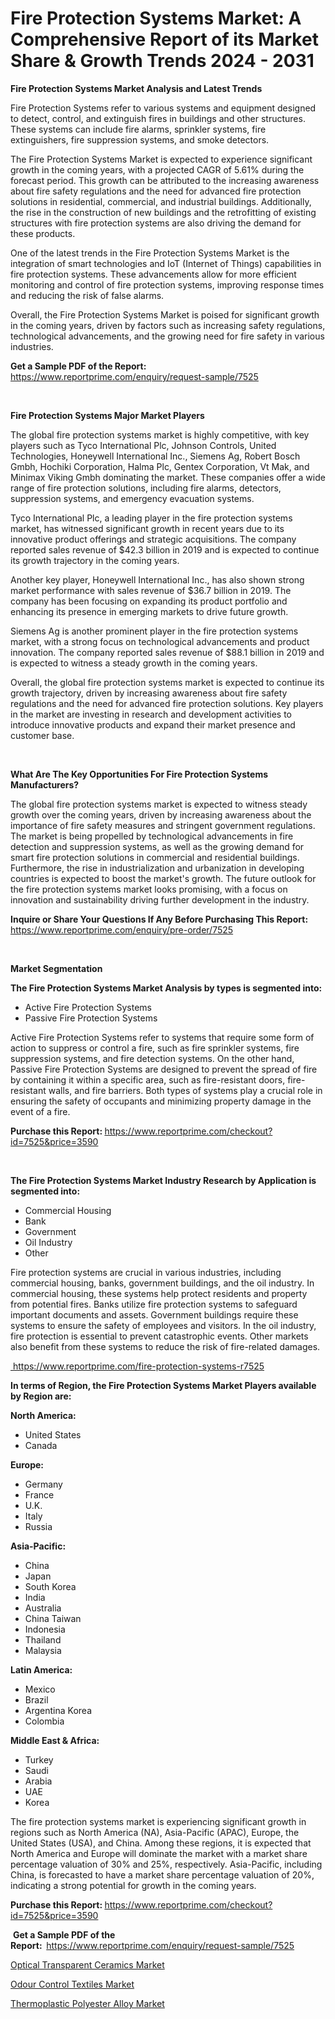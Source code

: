 <p><h1>Fire Protection Systems Market: A Comprehensive Report of its Market Share & Growth Trends 2024 - 2031</h1></p><p><strong>Fire Protection Systems Market Analysis and Latest Trends</strong></p>
<p><p>Fire Protection Systems refer to various systems and equipment designed to detect, control, and extinguish fires in buildings and other structures. These systems can include fire alarms, sprinkler systems, fire extinguishers, fire suppression systems, and smoke detectors.</p><p>The Fire Protection Systems Market is expected to experience significant growth in the coming years, with a projected CAGR of 5.61% during the forecast period. This growth can be attributed to the increasing awareness about fire safety regulations and the need for advanced fire protection solutions in residential, commercial, and industrial buildings. Additionally, the rise in the construction of new buildings and the retrofitting of existing structures with fire protection systems are also driving the demand for these products.</p><p>One of the latest trends in the Fire Protection Systems Market is the integration of smart technologies and IoT (Internet of Things) capabilities in fire protection systems. These advancements allow for more efficient monitoring and control of fire protection systems, improving response times and reducing the risk of false alarms.</p><p>Overall, the Fire Protection Systems Market is poised for significant growth in the coming years, driven by factors such as increasing safety regulations, technological advancements, and the growing need for fire safety in various industries.</p></p>
<p><strong>Get a Sample PDF of the Report:&nbsp;</strong> <a href="https://www.reportprime.com/enquiry/request-sample/7525">https://www.reportprime.com/enquiry/request-sample/7525</a></p>
<p>&nbsp;</p>
<p><strong>Fire Protection Systems Major Market Players</strong></p>
<p><p>The global fire protection systems market is highly competitive, with key players such as Tyco International Plc, Johnson Controls, United Technologies, Honeywell International Inc., Siemens Ag, Robert Bosch Gmbh, Hochiki Corporation, Halma Plc, Gentex Corporation, Vt Mak, and Minimax Viking Gmbh dominating the market. These companies offer a wide range of fire protection solutions, including fire alarms, detectors, suppression systems, and emergency evacuation systems.</p><p>Tyco International Plc, a leading player in the fire protection systems market, has witnessed significant growth in recent years due to its innovative product offerings and strategic acquisitions. The company reported sales revenue of $42.3 billion in 2019 and is expected to continue its growth trajectory in the coming years.</p><p>Another key player, Honeywell International Inc., has also shown strong market performance with sales revenue of $36.7 billion in 2019. The company has been focusing on expanding its product portfolio and enhancing its presence in emerging markets to drive future growth.</p><p>Siemens Ag is another prominent player in the fire protection systems market, with a strong focus on technological advancements and product innovation. The company reported sales revenue of $88.1 billion in 2019 and is expected to witness a steady growth in the coming years.</p><p>Overall, the global fire protection systems market is expected to continue its growth trajectory, driven by increasing awareness about fire safety regulations and the need for advanced fire protection solutions. Key players in the market are investing in research and development activities to introduce innovative products and expand their market presence and customer base.</p></p>
<p>&nbsp;</p>
<p><strong>What Are The Key Opportunities For Fire Protection Systems Manufacturers?</strong></p>
<p><p>The global fire protection systems market is expected to witness steady growth over the coming years, driven by increasing awareness about the importance of fire safety measures and stringent government regulations. The market is being propelled by technological advancements in fire detection and suppression systems, as well as the growing demand for smart fire protection solutions in commercial and residential buildings. Furthermore, the rise in industrialization and urbanization in developing countries is expected to boost the market's growth. The future outlook for the fire protection systems market looks promising, with a focus on innovation and sustainability driving further development in the industry.</p></p>
<p><strong>Inquire or Share Your Questions If Any Before Purchasing This Report:</strong> <a href="https://www.reportprime.com/enquiry/pre-order/7525">https://www.reportprime.com/enquiry/pre-order/7525</a></p>
<p>&nbsp;</p>
<p><strong>Market Segmentation</strong></p>
<p><strong>The Fire Protection Systems Market Analysis by types is segmented into:</strong></p>
<p><ul><li>Active Fire Protection Systems</li><li>Passive Fire Protection Systems</li></ul></p>
<p><p>Active Fire Protection Systems refer to systems that require some form of action to suppress or control a fire, such as fire sprinkler systems, fire suppression systems, and fire detection systems. On the other hand, Passive Fire Protection Systems are designed to prevent the spread of fire by containing it within a specific area, such as fire-resistant doors, fire-resistant walls, and fire barriers. Both types of systems play a crucial role in ensuring the safety of occupants and minimizing property damage in the event of a fire.</p></p>
<p><strong>Purchase this Report:&nbsp;</strong><a href="https://www.reportprime.com/checkout?id=7525&price=3590">https://www.reportprime.com/checkout?id=7525&price=3590</a></p>
<p>&nbsp;</p>
<p><strong>The Fire Protection Systems Market Industry Research by Application is segmented into:</strong></p>
<p><ul><li>Commercial Housing</li><li>Bank</li><li>Government</li><li>Oil Industry</li><li>Other</li></ul></p>
<p><p>Fire protection systems are crucial in various industries, including commercial housing, banks, government buildings, and the oil industry. In commercial housing, these systems help protect residents and property from potential fires. Banks utilize fire protection systems to safeguard important documents and assets. Government buildings require these systems to ensure the safety of employees and visitors. In the oil industry, fire protection is essential to prevent catastrophic events. Other markets also benefit from these systems to reduce the risk of fire-related damages.</p></p>
<p><a href="https://www.reportprime.com/fire-protection-systems-r7525">&nbsp;https://www.reportprime.com/fire-protection-systems-r7525</a></p>
<p><strong>In terms of Region, the Fire Protection Systems Market Players available by Region are:</strong></p>
<p>
    <p> <strong> North America: </strong>
        <ul>
            <li>United States</li>
            <li>Canada</li>
        </ul>
        </p> 
    <p> <strong> Europe: </strong>
        <ul>
            <li>Germany</li>
            <li>France</li>
            <li>U.K.</li>
            <li>Italy</li>
            <li>Russia</li>
        </ul>
        </p> 
    <p> <strong> Asia-Pacific: </strong>
        <ul>
            <li>China</li>
            <li>Japan</li>
            <li>South Korea</li>
            <li>India</li>
            <li>Australia</li>
            <li>China Taiwan</li>
            <li>Indonesia</li>
            <li>Thailand</li>
            <li>Malaysia</li>
        </ul>
        </p> 
    <p> <strong> Latin America: </strong>
        <ul>
            <li>Mexico</li>
            <li>Brazil</li>
            <li>Argentina Korea</li>
            <li>Colombia</li>
        </ul>
        </p> 
    <p> <strong> Middle East & Africa: </strong>
        <ul>
            <li>Turkey</li>
            <li>Saudi</li>
            <li>Arabia</li>
            <li>UAE</li>
            <li>Korea</li>
        </ul>
    </p>
    </p>
<p><p>The fire protection systems market is experiencing significant growth in regions such as North America (NA), Asia-Pacific (APAC), Europe, the United States (USA), and China. Among these regions, it is expected that North America and Europe will dominate the market with a market share percentage valuation of 30% and 25%, respectively. Asia-Pacific, including China, is forecasted to have a market share percentage valuation of 20%, indicating a strong potential for growth in the coming years.</p></p>
<p><strong>Purchase this Report: </strong><a href="https://www.reportprime.com/checkout?id=7525&price=3590">https://www.reportprime.com/checkout?id=7525&price=3590</a></p>
<p>&nbsp;<strong>Get a Sample PDF of the Report:&nbsp;&nbsp;</strong><a href="https://www.reportprime.com/enquiry/request-sample/7525">https://www.reportprime.com/enquiry/request-sample/7525</a></p>
<p><strong></strong></p>
<p><p><a href="https://eight-handstand-8fb.notion.site/Optical-Transparent-Ceramics-Market-Analysis-Its-CAGR-Market-Segmentation-and-Global-Industry-Over-1a87883a41474dc5a27fc52d9c55ca04">Optical Transparent Ceramics Market</a></p><p><a href="https://simplistic-meeting-7ee.notion.site/Odour-Control-Textiles-Market-Competitive-Analysis-Market-Trends-and-Forecast-to-2031-94394924ee654ef7a80ebd487742daf0">Odour Control Textiles Market</a></p><p><a href="https://skillful-vermicelli-b89.notion.site/Thermoplastic-Polyester-Alloy-Market-Report-Reveals-the-Latest-Trends-And-Growth-Opportunities-of-th-f92db9c282364a088518315dcd1d2749">Thermoplastic Polyester Alloy Market</a></p></p>